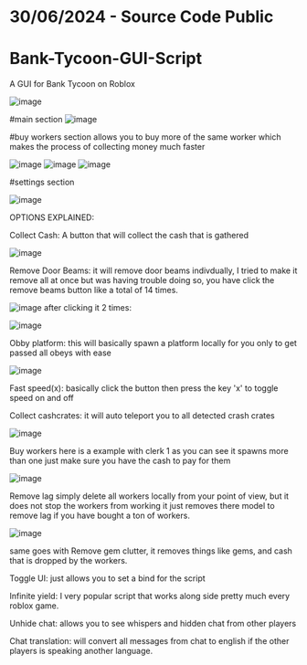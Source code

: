 # 30/06/2024 - Source Code Public

# Bank-Tycoon-GUI-Script
A GUI for Bank Tycoon on Roblox

![image](https://github.com/ExamV1/Bank-Tycoon-GUI-Script/assets/87576045/2994996d-55a0-4631-b3e3-a3d458d2b3c5)


#main section
![image](https://user-images.githubusercontent.com/87576045/222209201-3e5bfcf1-ec39-41d3-9134-36603dd6da35.png)


#buy workers section
allows you to buy more of the same worker which makes the process of collecting money much faster

![image](https://user-images.githubusercontent.com/87576045/222209465-7dc72ce1-2e59-435e-abea-4082149fcb0c.png)
![image](https://user-images.githubusercontent.com/87576045/222209537-cf81e13b-0ef7-404a-8d54-573fdfece416.png)
![image](https://user-images.githubusercontent.com/87576045/222209585-3d33ab2a-f1a1-4e93-b097-57d3df935aad.png)


#settings section

![image](https://user-images.githubusercontent.com/87576045/222209652-6ad59004-27b7-402a-a32c-73d517161031.png)



OPTIONS EXPLAINED:

Collect Cash: A button that will collect the cash that is gathered

![image](https://user-images.githubusercontent.com/87576045/222210124-a087b001-4b92-43a9-8885-ed0589294da8.png)

Remove Door Beams: it will remove door beams indivdually, I tried to make it remove all at once but was having trouble doing so, you have click the remove beams button like a total of 14 times.

![image](https://user-images.githubusercontent.com/87576045/222210453-89fa1af5-5912-4447-9fd7-b8e85a95bc41.png)
after clicking it 2 times:

![image](https://user-images.githubusercontent.com/87576045/222210500-37d581f6-0647-4c59-a6ba-d829c9ed1755.png)

Obby platform: this will basically spawn a platform locally for you only to get passed all obeys with ease

![image](https://user-images.githubusercontent.com/87576045/222210837-d8e1707b-5f46-4c56-92dd-d0dea1cc0f7a.png)

Fast speed(x): basically click the button then press the key 'x' to toggle speed on and off

Collect cashcrates: it will auto teleport you to all detected crash crates

![image](https://user-images.githubusercontent.com/87576045/222211116-140e8ab1-3fdb-45a2-820f-3df6cdf021e9.png)


Buy workers here is a example with clerk 1
as you can see it spawns more than one just make sure you have the cash to pay for them

![image](https://user-images.githubusercontent.com/87576045/222211536-80d86bd4-8e26-4fd9-83cc-460661fa2ed4.png)

Remove lag simply delete all workers locally from your point of view, but it does not stop the workers from working it just removes there model to remove lag if you have bought a ton of workers.

![image](https://user-images.githubusercontent.com/87576045/222211916-b69ceca8-ec28-4bfc-823b-eef75d9111c5.png)

same goes with 
Remove gem clutter, it removes things like gems, and cash that is dropped by the workers.



Toggle UI: just allows you to set a bind for the script

Infinite yield: I very popular script that works along side pretty much every roblox game.

Unhide chat: allows you to see whispers and hidden chat from other players

Chat translation: will convert all messages from chat to english if the other players is speaking another language.
